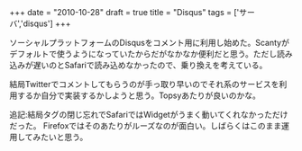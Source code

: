 
+++
date = "2010-10-28"
draft = true
title = "Disqus"
tags  = ['サーバ','disqus']
+++

ソーシャルプラットフォームのDisqusをコメント用に利用し始めた。Scantyがデフォルトで使うようになっていたからだがなかなか便利だと思う。ただし読み込みが遅いのとSafariで読み込めなかったので、乗り換えを考えている。

結局Twitterでコメントしてもらうのが手っ取り早いのでそれ系のサービスを利用するか自分で実装するかしようと思う。Topsyあたりが良いのかな。

追記:結局タグの閉じ忘れでSafariではWidgetがうまく動いてくれなかっただけだった。
Firefoxではそのあたりがルーズなのが面白い。しばらくはこのまま運用してみたいと思う。	

	

